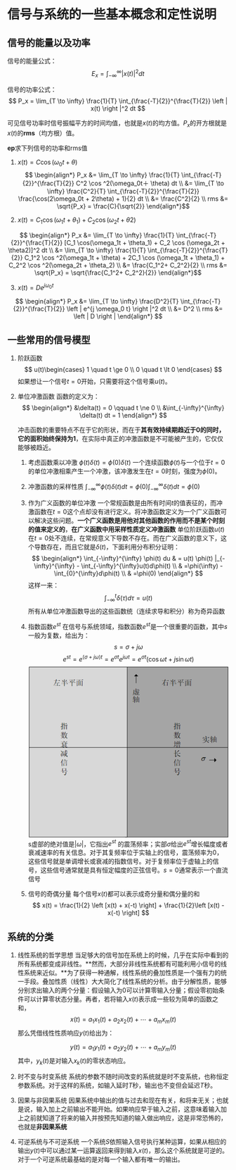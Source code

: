 # 信号与系统的一些基本概念和定性说明

## 信号的能量以及功率
信号的能量公式：
$$ E_x = \int_{-\infty}^{\infty} \left | x(t) \right |^2 dt $$

信号的功率公式：
$$ P_x = \lim_{T \to \infty} \frac{1}{T} \int_{\frac{-T}{2}}^{\frac{T}{2}} \left | x(t) \right |^2 dt $$

可见信号功率时信号振幅平方的时间均值，也就是$x(t)$的均方值。$P_x$的开方根就是$x(t)$的**rms**（均方根）值。

**ep**求下列信号的功率和rms值

1. $x(t) = C \cos (\omega_0 t + \theta)$
$$ \begin{align*}
    P_x &= \lim_{T \to \infty} \frac{1}{T} \int_{\frac{-T}{2}}^{\frac{T}{2}} C^2 \cos ^2(\omega_0t＋ \theta) dt \\
   &= \lim_{T \to \infty} \frac{C^2}{T} \int_{\frac{-T}{2}}^{\frac{T}{2}} \frac{\cos(2\omega_0t + 2\theta) + 1}{2} dt \\
   &= \frac{C^2}{2} \\
   rms &= \sqrt{P_x} = \frac{C}{\sqrt{2}}
\end{align*}$$

2. $x(t) = C_1 \cos(\omega_1t + \theta_1) + C_2 \cos (\omega_2t + \theta2)$

$$ \begin{align*}
    P_x &= \lim_{T \to \infty} \frac{1}{T} \int_{\frac{-T}{2}}^{\frac{T}{2}} [C_1 \cos(\omega_1t + \theta_1) + C_2 \cos (\omega_2t + \theta2)]^2 dt \\
   &= \lim_{T \to \infty} \frac{1}{T}  \int_{\frac{-T}{2}}^{\frac{T}{2}} C_1^2 \cos ^2(\omega_1t + \theta) + 2C_1 \cos (\omega_1t + \theta_1) + C_2^2 \cos ^2(\omega_2t + \theta_2) \\
   &= \frac{C_1^2+ C_2^2}{2} \\
   rms &= \sqrt{P_x} = \sqrt{\frac{C_1^2+ C_2^2}{2}}
\end{align*}$$

3. $x(t) = De^{j\omega_0 t}$

$$ \begin{align*}
    P_x &= \lim_{T \to \infty} \frac{D^2}{T} \int_{\frac{-T}{2}}^{\frac{T}{2}} \left | e^{j \omega_0 t} \right |^2 dt \\ 
    &= D^2 \\
    rms &= \left | D \right |
\end{align*} $$

## 一些常用的信号模型

1. 阶跃函数
   $$ u(t)\begin{cases}
    1 \quad t \ge 0 \\
    0 \quad t \lt 0
   \end{cases} $$
    如果想让一个信号$t = 0$开始，只需要将这个信号乘$u(t)$。

2. 单位冲激函数
   函数的定义为：
   $$ \begin{align*}
    &\delta(t) = 0 \qquad t \ne 0 \\
    &\int_{-\infty}^{\infty} \delta(t) dt = 1
   \end{align*} $$

   冲击函数的重要特点不在于它的形状，而在于**其有效持续期趋近于0的同时，它的面积始终保持为1**，在实际中真正的冲激函数是不可能被产生的，它仅仅能够被趋近。

   1. 考虑函数乘以冲激
   $\phi(t) \delta(t) = \phi(0)\delta(t)$
   一个连续函数$\phi(t)$与一个位于$t = 0$的单位冲激相乘产生一个冲激，该冲激发生在$t = 0$时刻，强度为$\phi(0)$。

   2. 冲激函数的采样性质
   $\int_{-\infty}^{\infty} \phi(t) \delta(t) dt = \phi(0)\int_{-\infty}^{\infty} \delta(t) dt = \phi(0)$

   3. 作为广义函数的单位冲激
   一个常规函数是由所有时间$t$的值表征的，而冲激函数在$t = 0$这个点却没有进行定义。将冲激函数定义为一个广义函数可以解决这些问题。**一个广义函数是用他对其他函数的作用而不是某个时刻的值来定义的**，**在广义函数中用采样性质定义冲激函数**
   单位阶跃函数$u(t)$在$t=0$处不连续，在常规意义下导数不存在。而在广义函数的意义下，这个导数存在，而且它就是$\delta(t)$，下面利用分布积分证明：
   $$ \begin{align*}
    \int_{-\infty}^{\infty} \phi(t) du & = u(t) \phi(t) |_{-\infty}^{\infty} - \int_{-\infty}^{\infty}u(t)d\phi(t) \\
    & =\phi(\infty) - \int_{0}^{\infty}d\phi(t) \\ 
    & =\phi(0)
   \end{align*} $$
   这样一来：
   $$ \int_{-\infty}^{t} \delta(\tau)d \tau = u(t) $$
   所有从单位冲激函数导出的这些函数统（连续求导和积分）称为奇异函数

   4. 指数函数$e^{st}$
   在信号与系统领域，指数函数$e^{st}$是一个很重要的函数，其中$s$一般为复数，给出为：
   $$ s = \sigma + j\omega $$
   $$ e^{st} = e^{(\sigma + j \omega)t} = e^{\sigma t}e^{j \omega t} = e^{\sigma t}(\cos \omega t + j \sin \omega t) $$
   ![](../note_picture/signal&system_p1.5_复频率平面.png)
   s虚部的绝对值是$\left | \omega \right |$，它指出$e^{st}$ 的震荡频率；实部$\sigma$给出$e^{st}$增长幅度或者衰减速率的有关信息。对于其复频率位于实轴上的信号，震荡频率为0，这些信号就是单调增长或衰减的指数信号。对于复频率位于虚轴上的信号，这些信号通常就是具有恒定幅度的正弦信号。$s = 0$通常表示一个直流信号

   5. 信号的奇偶分量
   每个信号$x(t)$都可以表示成奇分量和偶分量的和
   $$ x(t) = \frac{1}{2} \left [x(t) + x(-t) \right] + \frac{1}{2}\left [x(t) - x(-t) \right] $$


## 系统的分类

1. 线性系统的哲学思想
   当足够大的信号加在系统上的时候，几乎在实际中看到的所有系统都变成非线性。**然而，大部分非线性系统都有可能利用小信号的线性系统来近似。**为了获得一种通解，线性系统的叠加性质是一个强有力的统一手段。叠加性质（线性）大大简化了线性系统的分析。由于分解性质，能够分别求出输入的两个分量：假设输入为0可以计算零输入分量；假设零初始条件可以计算零状态分量。再者，若将输入$x(t)$表示成一些较为简单的函数之和，
   $$ x(t) = a_1x_1(t) + a_2x_2(t) + \cdots + a_mx_m(t) $$
   那么凭借线性性质响应$y(t)$给出为：

   $$ y(t) = a_1y_1(t) + a_2y_2(t) + \cdots + a_my_m(t) $$
   其中，$y_k(t)$是对输入$x_k(t)$的零状态响应。

2. 时不变与时变系统
   系统的参数不随时间改变的系统就是时不变系统，也称恒定参数系统。对于这样的系统，如输入延时$T$秒，输出也不变但会延迟$T$秒。

3. 因果与非因果系统
   因果系统中输出的值与过去和现在有关，和将来无关；也就是说，输入加上之前输出不能开始。如果响应早于输入之前，这意味着输入加上之前就知道了将来的输入并按预先知道的输入做出响应，这是非常恐怖的，也就是**非因果系统**

4. 可逆系统与不可逆系统
   一个系统$S$依照输入信号执行某种运算，如果从相应的输出$y(t)$中可以通过某一运算返回来得到输入$x(t)$，那么这个系统就是可逆的。对于一个可逆系统最基础的是对每一个输入都有唯一的输出。

   